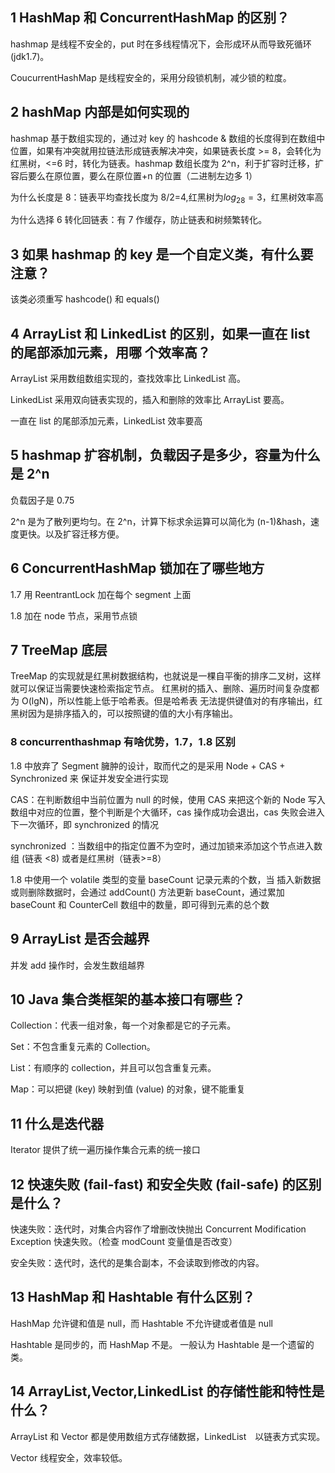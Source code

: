 ## 1 HashMap 和 ConcurrentHashMap 的区别？

hashmap 是线程不安全的，put 时在多线程情况下，会形成环从而导致死循环 (jdk1.7)。

CoucurrentHashMap 是线程安全的，采用分段锁机制，减少锁的粒度。

## 2 hashMap 内部是如何实现的

hashmap 基于数组实现的，通过对 key 的 hashcode & 数组的长度得到在数组中位置，如果有冲突就用拉链法形成链表解决冲突，如果链表长度 >= 8，会转化为红黑树，<=6 时，转化为链表。hashmap 数组长度为 2^n，利于扩容时迁移，扩容后要么在原位置，要么在原位置+n 的位置（二进制左边多 1）

为什么长度是 8：链表平均查找长度为 8/2=4,红黑树为$log_28=3$，红黑树效率高

为什么选择 6 转化回链表：有 7 作缓存，防止链表和树频繁转化。



## 3 如果 hashmap 的 key 是一个自定义类，有什么要注意？

该类必须重写 hashcode() 和 equals()

## 4 ArrayList 和 LinkedList 的区别，如果一直在 list 的尾部添加元素，用哪 个效率高？

ArrayList 采用数组数组实现的，查找效率比 LinkedList 高。

LinkedList 采用双向链表实现的，插入和删除的效率比 ArrayList 要高。

一直在 list 的尾部添加元素，LinkedList 效率要高

## 5 hashmap 扩容机制，负载因子是多少，容量为什么是 2^n

负载因子是 0.75

2^n 是为了散列更均匀。在 2^n，计算下标求余运算可以简化为 (n-1)&hash，速度更快。以及扩容迁移方便。

## 6 ConcurrentHashMap 锁加在了哪些地方

1.7 用 ReentrantLock 加在每个 segment 上面

1.8 加在 node 节点，采用节点锁

## 7 TreeMap 底层

TreeMap 的实现就是红黑树数据结构，也就说是一棵自平衡的排序二叉树，这样就可以保证当需要快速检索指定节点。 红黑树的插入、删除、遍历时间复杂度都为 O(lgN)，所以性能上低于哈希表。但是哈希表 无法提供键值对的有序输出，红黑树因为是排序插入的，可以按照键的值的大小有序输出。

### 8 concurrenthashmap 有啥优势，1.7，1.8 区别

1.8 中放弃了 Segment 臃肿的设计，取而代之的是采用 Node + CAS + Synchronized 来 保证并发安全进行实现

CAS：在判断数组中当前位置为 null 的时候，使用 CAS 来把这个新的 Node 写入数组中对应的位置，整个判断是个大循环，cas 操作成功会退出，cas 失败会进入下一次循环，即 synchronized 的情况

synchronized ：当数组中的指定位置不为空时，通过加锁来添加这个节点进入数组 (链表 <8) 或者是红黑树（链表>=8）

1.8 中使用一个 volatile 类型的变量 baseCount 记录元素的个数，当 插入新数据或则删除数据时，会通过 addCount() 方法更新 baseCount，通过累加 baseCount 和 CounterCell 数组中的数量，即可得到元素的总个数

## 9 ArrayList 是否会越界

并发 add 操作时，会发生数组越界

## 10 Java 集合类框架的基本接口有哪些？

Collection：代表一组对象，每一个对象都是它的子元素。

Set：不包含重复元素的 Collection。

List：有顺序的 collection，并且可以包含重复元素。

Map：可以把键 (key) 映射到值 (value) 的对象，键不能重复

## 11 什么是迭代器

Iterator 提供了统一遍历操作集合元素的统一接口

## 12 快速失败 (fail-fast) 和安全失败 (fail-safe) 的区别是什么？

快速失败：迭代时，对集合内容作了增删改快抛出 Concurrent Modification Exception 快速失败。（检查 modCount 变量值是否改变）

安全失败：迭代时，迭代的是集合副本，不会读取到修改的内容。

## 13 HashMap 和 Hashtable 有什么区别？

HashMap 允许键和值是 null，而 Hashtable 不允许键或者值是 null

Hashtable 是同步的，而 HashMap 不是。 一般认为 Hashtable 是一个遗留的类。

## 14 ArrayList,Vector,LinkedList 的存储性能和特性是什么？

ArrayList 和 Vector 都是使用数组方式存储数据，LinkedList　以链表方式实现。

Vector 线程安全，效率较低。